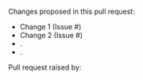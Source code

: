 Changes proposed in this pull request:
- Change 1 (Issue #)
- Change 2 (Issue #)
- .
- .

Pull request raised by:
